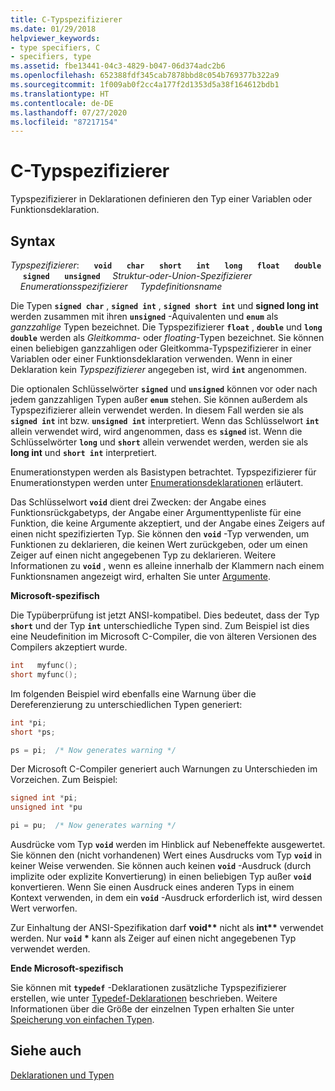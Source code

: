 ```yaml
---
title: C-Typspezifizierer
ms.date: 01/29/2018
helpviewer_keywords:
- type specifiers, C
- specifiers, type
ms.assetid: fbe13441-04c3-4829-b047-06d374adc2b6
ms.openlocfilehash: 652388fdf345cab7878bbd8c054b769377b322a9
ms.sourcegitcommit: 1f009ab0f2cc4a177f2d1353d5a38f164612bdb1
ms.translationtype: HT
ms.contentlocale: de-DE
ms.lasthandoff: 07/27/2020
ms.locfileid: "87217154"
---
```

# <a name="c-type-specifiers"></a>C-Typspezifizierer

Typspezifizierer in Deklarationen definieren den Typ einer Variablen oder Funktionsdeklaration.

## <a name="syntax"></a>Syntax

*Typspezifizierer*: &nbsp;&nbsp;&nbsp;&nbsp; **`void`** &nbsp;&nbsp;&nbsp;&nbsp; **`char`** &nbsp;&nbsp;&nbsp;&nbsp; **`short`** &nbsp;&nbsp;&nbsp;&nbsp; **`int`** &nbsp;&nbsp;&nbsp;&nbsp; **`long`** &nbsp;&nbsp;&nbsp;&nbsp; **`float`** &nbsp;&nbsp;&nbsp;&nbsp; **`double`** &nbsp;&nbsp;&nbsp;&nbsp; **`signed`** &nbsp;&nbsp;&nbsp;&nbsp; **`unsigned`** &nbsp;&nbsp;&nbsp;&nbsp;*Struktur-oder-Union-Spezifizierer* &nbsp;&nbsp;&nbsp;&nbsp;*Enumerationsspezifizierer* &nbsp;&nbsp;&nbsp;&nbsp;*Typdefinitionsname*

Die Typen **`signed char`** , **`signed int`** , **`signed short int`** und **signed long int** werden zusammen mit ihren **`unsigned`** -Äquivalenten und **`enum`** als *ganzzahlige* Typen bezeichnet. Die Typspezifizierer **`float`** , **`double`** und **`long double`** werden als *Gleitkomma*- oder *floating*-Typen bezeichnet. Sie können einen beliebigen ganzzahligen oder Gleitkomma-Typspezifizierer in einer Variablen oder einer Funktionsdeklaration verwenden. Wenn in einer Deklaration kein *Typspezifizierer* angegeben ist, wird **`int`** angenommen.

Die optionalen Schlüsselwörter **`signed`** und **`unsigned`** können vor oder nach jedem ganzzahligen Typen außer **`enum`** stehen. Sie können außerdem als Typspezifizierer allein verwendet werden. In diesem Fall werden sie als **`signed int`** int bzw. **`unsigned int`** interpretiert. Wenn das Schlüsselwort **`int`** allein verwendet wird, wird angenommen, dass es **`signed`** ist. Wenn die Schlüsselwörter **`long`** und **`short`** allein verwendet werden, werden sie als **long int** und **`short int`** interpretiert.

Enumerationstypen werden als Basistypen betrachtet. Typspezifizierer für Enumerationstypen werden unter [Enumerationsdeklarationen](../c-language/c-enumeration-declarations.md) erläutert.

Das Schlüsselwort **`void`** dient drei Zwecken: der Angabe eines Funktionsrückgabetyps, der Angabe einer Argumenttypenliste für eine Funktion, die keine Argumente akzeptiert, und der Angabe eines Zeigers auf einen nicht spezifizierten Typ. Sie können den **`void`** -Typ verwenden, um Funktionen zu deklarieren, die keinen Wert zurückgeben, oder um einen Zeiger auf einen nicht angegebenen Typ zu deklarieren. Weitere Informationen zu **`void`** , wenn es alleine innerhalb der Klammern nach einem Funktionsnamen angezeigt wird, erhalten Sie unter [Argumente](../c-language/arguments.md).

**Microsoft-spezifisch**

Die Typüberprüfung ist jetzt ANSI-kompatibel. Dies bedeutet, dass der Typ **`short`** und der Typ **`int`** unterschiedliche Typen sind. Zum Beispiel ist dies eine Neudefinition im Microsoft C-Compiler, die von älteren Versionen des Compilers akzeptiert wurde.

```C
int   myfunc();
short myfunc();
```

Im folgenden Beispiel wird ebenfalls eine Warnung über die Dereferenzierung zu unterschiedlichen Typen generiert:

```C
int *pi;
short *ps;

ps = pi;  /* Now generates warning */
```

Der Microsoft C-Compiler generiert auch Warnungen zu Unterschieden im Vorzeichen. Zum Beispiel:

```C
signed int *pi;
unsigned int *pu

pi = pu;  /* Now generates warning */
```

Ausdrücke vom Typ **`void`** werden im Hinblick auf Nebeneffekte ausgewertet. Sie können den (nicht vorhandenen) Wert eines Ausdrucks vom Typ **`void`** in keiner Weise verwenden. Sie können auch keinen **`void`** -Ausdruck (durch implizite oder explizite Konvertierung) in einen beliebigen Typ außer **`void`** konvertieren. Wenn Sie einen Ausdruck eines anderen Typs in einem Kontext verwenden, in dem ein **`void`** -Ausdruck erforderlich ist, wird dessen Wert verworfen.

Zur Einhaltung der ANSI-Spezifikation darf <strong>void\*\*</strong> nicht als <strong>int\*\*</strong> verwendet werden. Nur **`void`** <strong>\*</strong> kann als Zeiger auf einen nicht angegebenen Typ verwendet werden.

**Ende Microsoft-spezifisch**

Sie können mit **`typedef`** -Deklarationen zusätzliche Typspezifizierer erstellen, wie unter [Typedef-Deklarationen](../c-language/typedef-declarations.md) beschrieben. Weitere Informationen über die Größe der einzelnen Typen erhalten Sie unter [Speicherung von einfachen Typen](../c-language/storage-of-basic-types.md).

## <a name="see-also"></a>Siehe auch

[Deklarationen und Typen](../c-language/declarations-and-types.md)
